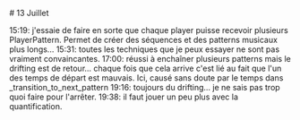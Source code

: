 # 13 Juillet

15:19: j'essaie de faire en sorte que chaque player puisse recevoir plusieurs PlayerPattern. Permet de créer des séquences et des patterns musicaux plus longs...
15:31: toutes les techniques que je peux essayer ne sont pas vraiment convaincantes.
17:00: réussi à enchaîner plusieurs patterns mais le drifting est de retour... chaque fois que cela arrive c'est lié au fait que l'un des temps de départ est mauvais. Ici, causé sans doute par le temps dans _transition_to_next_pattern
19:16: toujours du drifting... je ne sais pas trop quoi faire pour l'arrêter.
19:38: il faut jouer un peu plus avec la quantification.